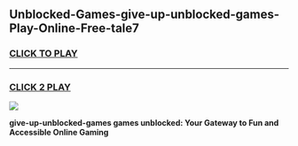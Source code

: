 
## Unblocked-Games-give-up-unblocked-games-Play-Online-Free-tale7
<h3>
<a href="https://premium76.site?title=give-up-unblocked-games&ref=26A">CLICK TO PLAY</a></h3>
<hr>

<h3>
<a href="https://premium76.site?title=give-up-unblocked-games&ref=26A">CLICK 2 PLAY</a>
  
</h3>

<a href="https://premium76.site?title=give-up-unblocked-games&ref=26A"><img src="https://clearcache.store/games.png"></a>


**give-up-unblocked-games games unblocked: Your Gateway to Fun and Accessible Online Gaming**
